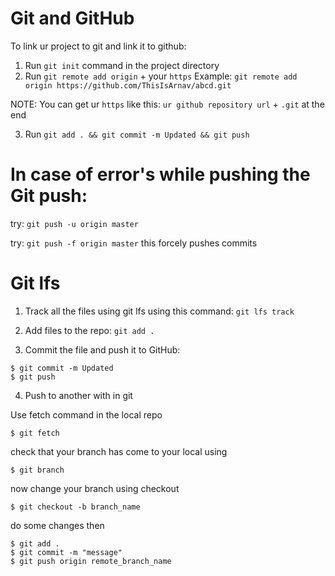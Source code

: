 # Git and GitHub

To link ur project to git and link it to github:
1) Run ``git init`` command in the project directory
2) Run ``git remote add origin`` + your ``https`` Example: ``git remote add origin https://github.com/ThisIsArnav/abcd.git``
  
  NOTE: You can get ur ``https`` like this: ``ur github repository url`` + ``.git`` at the end
  
 3) Run ``git add . && git commit -m Updated && git push``
 
# In case of error's while pushing the Git push:

try: ``git push -u origin master``


try: ``git push -f origin master`` this forcely pushes commits

# Git lfs

1) Track all the files using git lfs using this command:
``git lfs track``

2) Add files to the repo:
``git add .``

3) Commit the file and push it to GitHub:

```
$ git commit -m Updated
$ git push
```

4) Push to another with in git

Use fetch command in the local repo
```
$ git fetch
```
check that your branch has come to your local using

```
$ git branch
```
now change your branch using checkout

```
$ git checkout -b branch_name
```
do some changes then

```
$ git add .
$ git commit -m "message"
$ git push origin remote_branch_name
```
